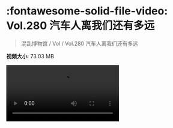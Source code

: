 # :fontawesome-solid-file-video: Vol.280 汽车人离我们还有多远

> 混乱博物馆 / Vol / Vol.280 汽车人离我们还有多远

**视频大小**: 73.03 MB

<div class="video"><video src="https://file.hsyhx.top/archive/混乱博物馆/Vol/Vol.280 汽车人离我们还有多远.mp4" controls preload>🤔 您的浏览器不支持 video 标签</video></div>